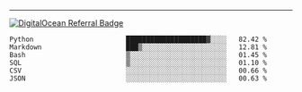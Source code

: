 ---
[![DigitalOcean Referral Badge](https://web-platforms.sfo2.digitaloceanspaces.com/WWW/Badge%203.svg)](https://www.digitalocean.com/?refcode=37fa54d82492&utm_campaign=Referral_Invite&utm_medium=Referral_Program&utm_source=badge)

<!--START_SECTION:waka-->

```text
Python                       ████████████████████▓░░░░   82.42 %
Markdown                     ███▒░░░░░░░░░░░░░░░░░░░░░   12.81 %
Bash                         ▒░░░░░░░░░░░░░░░░░░░░░░░░   01.45 %
SQL                          ▒░░░░░░░░░░░░░░░░░░░░░░░░   01.10 %
CSV                          ░░░░░░░░░░░░░░░░░░░░░░░░░   00.66 %
JSON                         ░░░░░░░░░░░░░░░░░░░░░░░░░   00.63 %
```

<!--END_SECTION:waka-->


[linkedin]: https://www.linkedin.com/in/mohamed-elh/


